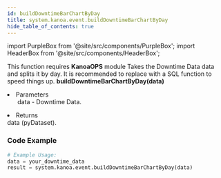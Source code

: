 ```yaml
---
id: buildDowntimeBarChartByDay
title: system.kanoa.event.buildDowntimeBarChartByDay
hide_table_of_contents: true
---
```


import PurpleBox from '@site/src/components/PurpleBox';
import HeaderBox from '@site/src/components/HeaderBox';

<PurpleBox>This function requires <b>KanoaOPS</b> module</PurpleBox>
<HeaderBox header="Description">
    Takes the Downtime Data data and splits it by day. It is recommended to replace with a SQL function to speed things up.
</HeaderBox>
<HeaderBox header="Syntax">
    <b>buildDowntimeBarChartByDay(data)</b>
    <li>Parameters <br />
        <ul>data - Downtime Data.</ul>
    </li>
    <li>Returns <br />
        data (pyDataset).
    </li>
</HeaderBox>

### Code Example

```python
# Example Usage:
data = your_downtime_data
result = system.kanoa.event.buildDowntimeBarChartByDay(data)

